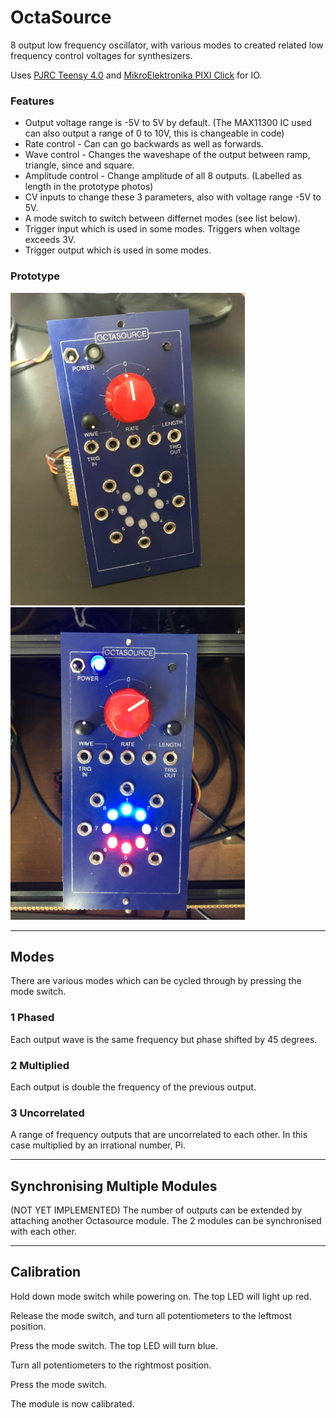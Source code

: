 
# OctaSource

8 output low frequency oscillator, with various modes to created related low frequency control voltages for synthesizers.

Uses [PJRC Teensy 4.0](https://www.pjrc.com/teensy-4-0/) and [MikroElektronika PIXI Click](https://www.mikroe.com/pixi-click) for IO.

### Features
* Output voltage range is -5V to 5V by default. (The MAX11300 IC used can also output a range of 0 to 10V, this is changeable in code)
* Rate control - Can can go backwards as well as forwards.
* Wave control - Changes the waveshape of the output between ramp, triangle, since and square.
* Amplitude control - Change amplitude of all 8 outputs. (Labelled as length in the prototype photos)
* CV inputs to change these 3 parameters, also with voltage range -5V to 5V.
* A mode switch to switch between differnet modes (see list below).
* Trigger input which is used in some modes. Triggers when voltage exceeds 3V.
* Trigger output which is used in some modes.


### Prototype

<img src="images/octasource_prototype_032020_1.jpg" height="500" /> <img src="images/octasource_prototype_032020_2.jpg" height="500" />


---

## Modes

There are various modes which can be cycled through by pressing the mode switch.

### 1 Phased

Each output wave is the same frequency but phase shifted by 45 degrees.

### 2 Multiplied

Each output is double the frequency of the previous output.

### 3 Uncorrelated

A range of frequency outputs that are uncorrelated to each other. In this case multiplied by an irrational number, Pi.

---

## Synchronising Multiple Modules

(NOT YET IMPLEMENTED)
The number of outputs can be extended by attaching another Octasource module. The 2 modules can be synchronised with each other.

---

## Calibration

Hold down mode switch while powering on. The top LED will light up red.

Release the mode switch, and turn all potentiometers to the leftmost position.

Press the mode switch. The top LED will turn blue.

Turn all potentiometers to the rightmost position.

Press the mode switch.

The module is now calibrated.
